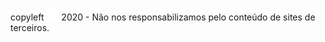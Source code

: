 copyleft <img src="img/cl.svg" alt="CopyLeft" width="20"></img> 2020 - Não nos responsabilizamos pelo conteúdo de sites de terceiros.